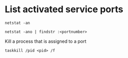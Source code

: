 # List activated service ports

```
netstat -an

netstat -ano | findstr :<portnumber>
```

Kill a process that is assigned to a port

```
taskkill /pid <pid> /f
```
